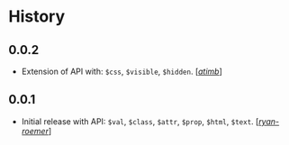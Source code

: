 History
=======

## 0.0.2

* Extension of API with: `$css`, `$visible`, `$hidden`.  [*[atimb][]*]

## 0.0.1

* Initial release with API: `$val`, `$class`, `$attr`, `$prop`, `$html`,
  `$text`. [*[ryan-roemer][]*]

[atimb]: https://github.com/atimb
[ryan-roemer]: https://github.com/ryan-roemer
